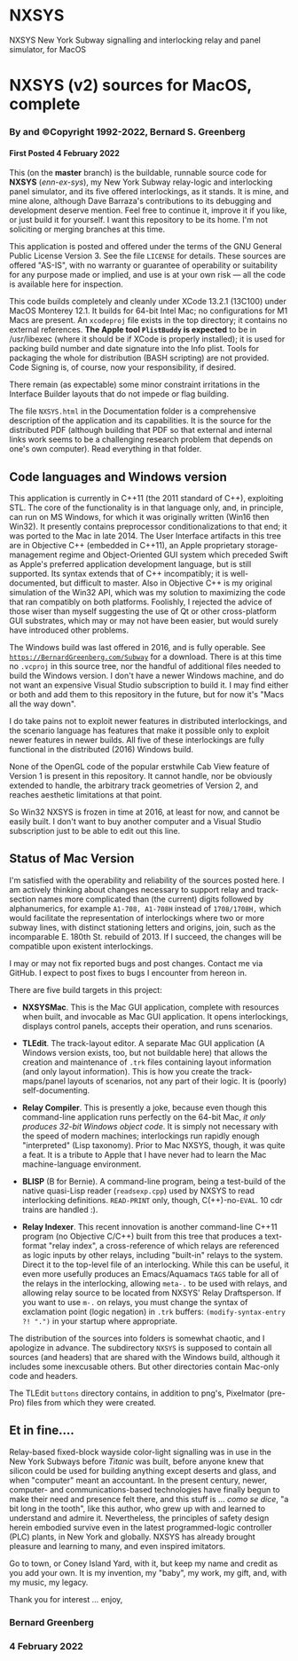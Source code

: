 # NXSYS
NXSYS New York Subway signalling and interlocking relay and panel simulator, for MacOS

#  NXSYS (v2)  sources for MacOS, complete
###  By and ©Copyright 1992-2022, Bernard S. Greenberg
#### First Posted 4 February 2022

This (on the **master** branch) is the buildable, runnable source code for **NXSYS** (*enn-ex-sys*), my New York Subway relay-logic and interlocking panel simulator, and its five offered interlockings, as it stands.  It is mine, and mine alone, although Dave Barraza's contributions to its debugging and development deserve mention.  Feel free to continue it, improve it if you like, or just build it for yourself.  I want this repository to be its home.  I'm not soliciting or merging branches at this time.

This application is posted and offered under the terms of the GNU General Public License Version 3. See the file `LICENSE` for details. These sources are offered "AS-IS", with no warranty or guarantee of operability or suitability for any purpose made or implied, and use is at your own risk — all the code is available here for inspection.

This code builds completely and cleanly under XCode 13.2.1 (13C100) under MacOS Monterey 12.1.  It builds for 64-bit Intel Mac; no configurations for M1 Macs are present. An `xcodeproj` file exists in the top directory; it contains no external references. **The Apple tool `PlistBuddy` is expected** to be in /usr/libexec (where it should be if XCode is properly installed); it is used for packing build number and date signature into the Info plist.  Tools for packaging the whole for distribution (BASH scripting) are not provided.  Code Signing is, of course, now your responsibility, if desired.

There remain (as expectable) some minor constraint irritations in the Interface  Builder layouts that do not impede or flag building.

The file `NXSYS.html` in the Documentation folder is a comprehensive description of the application and its capabilities. It is the source for the distributed PDF (although building that PDF so that external and internal links work seems to be a challenging research problem that depends on one's own computer). Read everything in that folder.

## Code languages and Windows version

This application is currently in C++11 (the 2011 standard of C++), exploiting STL.  The core of the functionality is in that language only, and, in principle, can run on MS Windows, for which it was originally written  (Win16 then Win32). It presently contains preprocessor conditionalizations to that end; it was ported to the Mac in late 2014.  The User Interface artifacts in this tree are in Objective C++ (embedded in C++11), an Apple proprietary storage-management regime and Object-Oriented GUI system which preceded Swift as Apple's preferred application development language, but is still supported. Its syntax extends that of C++ incompatibly; it is well-documented, but difficult to master.  Also in Objective C++ is my original simulation of the Win32 API, which was my solution to maximizing the code that ran compatibly on both platforms.  Foolishly, I rejected the advice of those wiser than myself suggesting the use of Qt or other cross-platform GUI substrates, which may or may not have been easier, but would surely have introduced other problems.

The Windows build was last offered in 2016, and is fully operable. See [`https://BernardGreenberg.com/Subway`](https://BernardGreenberg.com/Subway) for a download.  There is at this time no `.vcproj` in this source tree, nor the handful of additional files needed to build the Windows version.  I don't have a newer Windows machine, and do not want an expensive Visual Studio subscription to build it.  I may find either or both and add them to this repository in the future, but for now it's "Macs all the way down".

I do take pains not to exploit newer features in distributed interlockings, and the scenario language has features that make it possible only to exploit newer features in newer builds.  All five of these interlockings are fully functional in the distributed (2016) Windows build. 

None of the OpenGL code of the popular erstwhile Cab View feature of Version 1 is present in this repository.  It cannot handle, nor be obviously extended to handle, the arbitrary track geometries of Version 2, and reaches aesthetic limitations at that point.

So Win32 NXSYS is frozen in time at 2016, at least for now, and cannot be easily built.  I don't want to buy another computer and a Visual Studio subscription just to be able to edit out this line.

## Status of Mac Version

I'm satisfied with the operability and reliability of the sources posted here.  I am actively thinking about changes necessary to support relay and track-section names more complicated than (the current) digits followed by alphanumerics, for example `A1-708, A1-708H` instead of `1708/1708H,` which would facilitate the representation of interlockings where two or more subway lines, with distinct stationing letters and origins, join, such as the incomparable E. 180th St. rebuild of 2013.  If I succeed, the changes will be compatible upon existent interlockings.

I may or may not fix reported bugs and post changes. Contact me via GitHub. I expect to post fixes to bugs I encounter from hereon in.

There are five build targets in this project:

- **NXSYSMac**. This is the Mac GUI application, complete with resources when built, and invocable as Mac GUI application.   It opens interlockings, displays control panels, accepts their operation, and runs scenarios.

- **TLEdit**.  The track-layout editor.  A separate Mac GUI application (A Windows version exists, too, but not buildable here) that allows the creation and maintenance of `.trk` files containing layout information (and only layout information).  This is how you create the track-maps/panel layouts of scenarios, not any part of their logic. It is (poorly) self-documenting.

- **Relay Compiler**. This is presently a joke, because even though this command-line application runs perfectly on the 64-bit Mac, *it only produces 32-bit Windows object code*.  It is simply not necessary with the speed of modern machines; interlockings run rapidly enough "interpreted" (Lisp taxonomy).  Prior to Mac NXSYS, though, it was quite a feat. It is a tribute to Apple that I have never had to learn the Mac machine-language environment.

- **BLISP** (B for Bernie).  A command-line program, being a test-build of the native quasi-Lisp reader (`readsexp.cpp`) used by NXSYS to read interlocking definitions.  `READ-PRINT` only, though, C(++)-no-`EVAL`. 10 cdr trains are handled :).

- **Relay Indexer**.  This recent innovation is another command-line C++11 program (no Objective C/C++) built from this tree that produces a text-format "relay index", a cross-reference of which relays are referenced as logic inputs by other relays, including "built-in" relays to the system. Direct it to the top-level file of an interlocking.  While this can be useful, it even more usefully produces an Emacs/Aquamacs `TAGS` table for all of the relays in the interlocking, allowing `meta-.` to be used with relays, and allowing relay source to be located from NXSYS' Relay Draftsperson. If you want to use `m-.` on relays, you must change the syntax of exclamation point (logic negation) in `.trk` buffers:  `(modify-syntax-entry ?! ".")` in your startup where appropriate.

The distribution of the sources into folders is somewhat chaotic, and I apologize in advance.  The subdirectory `NXSYS` is supposed to contain all sources (and headers) that are shared with the Windows build, although it includes some inexcusable others. But other directories contain Mac-only code and headers.

The TLEdit `buttons` directory contains, in addition to png's, Pixelmator (pre-Pro) files from which they were created.


## Et in fine....

Relay-based fixed-block wayside color-light signalling was in use in the New York Subways before *Titanic* was built, before anyone knew that silicon could be used for building anything except deserts and glass, and when "computer" meant an accountant. In the present century, newer, computer- and communications-based technologies have finally begun to make their need and presence felt there, and this stuff is ... *como se dice*, "a bit long in the tooth", like this author, who grew up with and learned to understand and admire it.  Nevertheless, the principles of safety design herein embodied survive even in the latest programmed-logic controller (PLC) plants, in New York and globally.  NXSYS has already brought pleasure and learning to many, and even inspired imitators.

Go to town, or Coney Island Yard, with it, but keep my name and credit as you add your own.  It is my invention, my "baby", my work, my gift, and, with my music, my legacy.

Thank you for interest ... enjoy,

### Bernard Greenberg
### 4 February 2022




